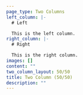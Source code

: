 ```yaml
---
page_type: Two Columns
left_column: |-
  # Left

  This is the left column.
right_column: |-
  # Right

  This is the right column.
images: []
content: ""
two_column_layout: 50/50
title: Two Column (50/50)
description: ""
---
```


